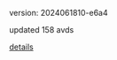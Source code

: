 version: 2024061810-e6a4

updated 158 avds

[details](https://github.com/0x74f917491bfa7ebfa379/ali_avd_db/blob/master/change_log/2024/06/18/10/e6a4.txt)